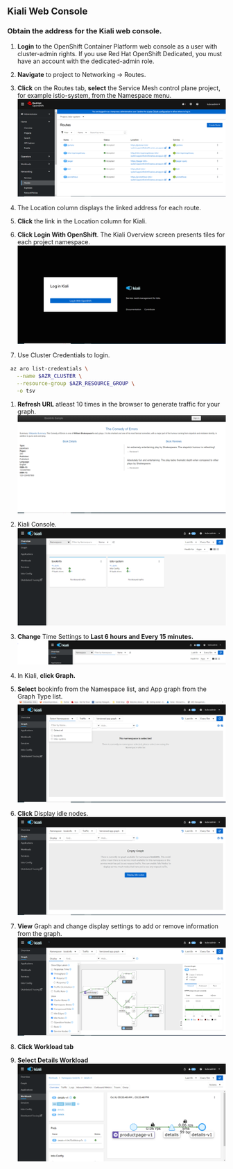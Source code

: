 ## Kiali Web Console
### Obtain the address for the Kiali web console.

1. **Login** to the OpenShift Container Platform web console as a user with cluster-admin rights. If you use Red Hat OpenShift Dedicated, you must have an account with the dedicated-admin role.

1. **Navigate** to project to Networking → Routes.

1. **Click** on the Routes tab, **select** the Service Mesh control plane project, for example istio-system, from the Namespace menu.
![Project Network Route](../assets/images/click-network-under-project-view-kiali-route.PNG)

1. The Location column displays the linked address for each route.

1. **Click** the link in the Location column for Kiali.

1. **Click Login With OpenShift**. The Kiali Overview screen presents tiles for each project namespace.
![Kiali Login](../assets/images/kiali-login-with-cluster-credentials.PNG)

1. Use Cluster Credentials to login.
```bash
 az aro list-credentials \
   --name $AZR_CLUSTER \
   --resource-group $AZR_RESOURCE_GROUP \
   -o tsv
```
1. **Refresh URL** atleast 10 times in the browser to generate traffic for your graph.
![URL](../assets/images/product-page.PNG)

1. Kiali Console.
![Kiali Console](../assets/images/verify-overiview-bookinfoapp.PNG)

1. **Change** Time Settings to **Last 6 hours and Every 15 minutes.**
![Kiali Console Time Change](../assets/images/time-change.PNG)

1. In Kiali, **click Graph.**

1. **Select** bookinfo from the Namespace list, and App graph from the Graph Type list.
![Kiali Console](../assets/images/select-bookinfo-from-kiali-dropdown-graph-tab.PNG)

1. **Click** Display idle nodes.
![Kiali Console](../assets/images/kiali-click-display-idlenodes-graph-tab.PNG)

1. **View** Graph and change display settings to add or remove information from the graph.
![Kiali Console](../assets/images/graph-example.PNG)

1. **Click Workload tab**

1. **Select Details Workload**
![Kiali Console](../assets/images/example-details-workload.PNG)

